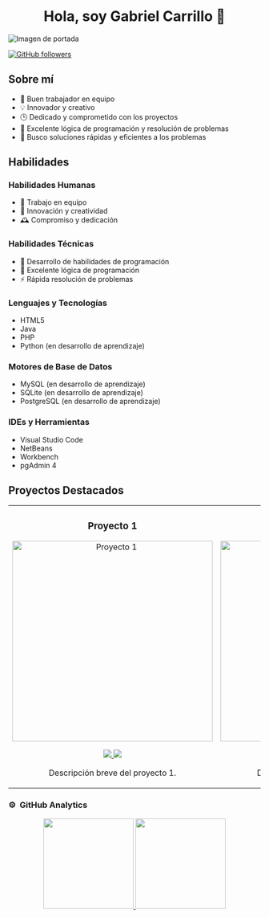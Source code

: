 <div align="center">
  <h1 align="center">Hola, soy Gabriel Carrillo 👋</h1>
</div>
<img src="[URL de tu imagen de portada]" alt="Imagen de portada">

[![GitHub followers](https://img.shields.io/github/followers/[tu-usuario]?style=social)](https://github.com/[tu-usuario])

## Sobre mí

- 💼 Buen trabajador en equipo
- 💡 Innovador y creativo
- 🕒 Dedicado y comprometido con los proyectos
- 🧠 Excelente lógica de programación y resolución de problemas
- 🚀 Busco soluciones rápidas y eficientes a los problemas

## Habilidades

### Habilidades Humanas

- 🤝 Trabajo en equipo
- 🧩 Innovación y creatividad
- 🕰 Compromiso y dedicación

### Habilidades Técnicas

- 🔧 Desarrollo de habilidades de programación
- 🧠 Excelente lógica de programación
- ⚡ Rápida resolución de problemas

### Lenguajes y Tecnologías

- HTML5
- Java
- PHP
- Python (en desarrollo de aprendizaje)

### Motores de Base de Datos

- MySQL (en desarrollo de aprendizaje)
- SQLite (en desarrollo de aprendizaje)
- PostgreSQL (en desarrollo de aprendizaje)

### IDEs y Herramientas

- Visual Studio Code
- NetBeans
- Workbench
- pgAdmin 4

## Proyectos Destacados

<table>
<tr>
<td width="50%">
<h3 align="center">Proyecto 1</h3>
<div align="center">
<a href="[URL del proyecto 1]" target="_blank"><img src="[URL de la imagen del proyecto 1]" width="400" alt="Proyecto 1"></a>
<p>
<a href="[URL del repositorio del proyecto 1]" target="_blank">
<img src="https://img.shields.io/badge/CÓDIGO-ff9?style=for-the-badge&logo=github&logoColor=black">
</a>
<a href="[URL del video del proyecto 1]" target="_blank">
<img src="https://img.shields.io/badge/-Youtube-green?style=for-the-badge&color=fbfc40">
</a>
</p>
<p>Descripción breve del proyecto 1.</p>
</div>
</td>

<td width="50%">
<h3 align="center">Proyecto 2</h3>
<div align="center">
<a href="[URL del proyecto 2]" target="_blank"><img src="[URL de la imagen del proyecto 2]" width="400" alt="Proyecto 2"></a>
<p>
<a href="[URL del repositorio del proyecto 2]" target="_blank">
<img src="https://img.shields.io/badge/CÓDIGO-80ffaa?style=for-the-badge&logo=github&logoColor=black">
</a>
<a href="[URL del video del proyecto 2]" target="_blank">
<img src="https://img.shields.io/badge/-Youtube-green?style=for-the-badge&color=3fFD7f">
</a>
</p>
<p>Descripción breve del proyecto 2.</p>
</div>
</td>
</tr>
</table>

### ⚙️ &nbsp;GitHub Analytics

<p align="center"> <a href="https://github.com/GabrielCarrilloF"> <img height="180em" src="https://github-readme-stats-eight-theta.vercel.app/api?username=GabrielCarrilloF&show_icons=true&theme=algolia&include_all_commits=true&count_private=true"/> <img height="180em" src="https://github-readme-stats-eight-theta.vercel.app/api/top-langs/?username=GabrielCarrilloF&layout=compact&langs_count=8&theme=algolia"/> </a> </p>
